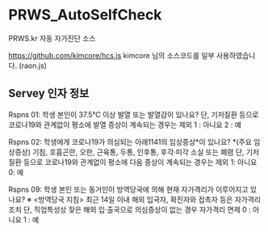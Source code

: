 # PRWS_AutoSelfCheck

PRWS.kr 자동 자가진단 소스

https://github.com/kimcore/hcs.js
kimcore 님의 소스코드를 일부 사용하였습니다. (raon.js)

## Servey 인자 정보
Rspns 01: 학생 본인이 37.5℃ 이상 발열 또는 발열감이 있나요?
단, 기저질환 등으로 코로나19와 관계없이 평소에 발열 증상이 계속되는 경우는 제외
1 : 아니요
2 : 예

Rspns 02: 학생에게 코로나19가 의심되는 아래1141의 임상증상*이 있나요?
*(주요 임상증상) 기침, 호흡곤란, 오한, 근육통, 두통, 인후통, 후각·미각 소실 또는 폐렴
단, 기저질환 등으로 코로나19와 관계없이 평소에 다음 증상이 계속되는 경우는 제외
1: 아니요
0: 예

Rspns 09: 학생 본인 또는 동거인이 방역당국에 의해 현재 자가격리가 이루어지고 있나요?
※ <방역당국 지침> 최근 14일 이내 해외 입국자, 확진자와 접촉자 등은 자가격리 조치
단, 직업특성상 잦은 해외 입·출국으로 의심증상이 없는 경우 자가격리 면제
0 : 아니요
1 : 예
